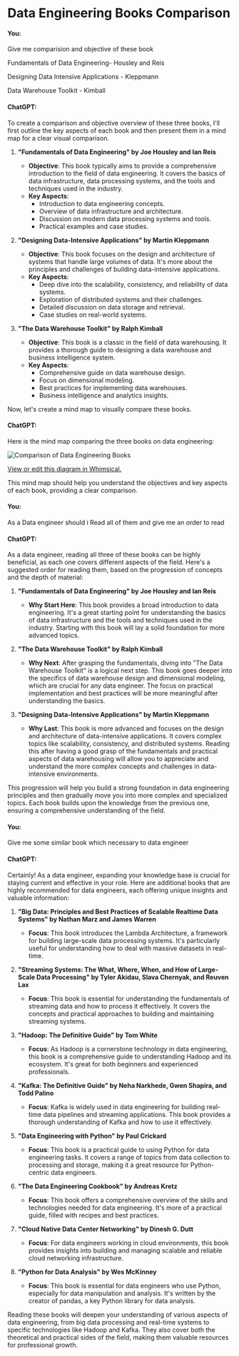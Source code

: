 # Data Engineering Books Comparison

#### You:
Give me comparision and objective of these book

Fundamentals of Data Engineering- Housley and Reis

Designing Data Intensive Applications - Kleppmann

Data Warehouse Toolkit - Kimball



#### ChatGPT:
To create a comparison and objective overview of these three books, I'll first outline the key aspects of each book and then present them in a mind map for a clear visual comparison.

1. **"Fundamentals of Data Engineering" by Joe Housley and Ian Reis**
   - **Objective**: This book typically aims to provide a comprehensive introduction to the field of data engineering. It covers the basics of data infrastructure, data processing systems, and the tools and techniques used in the industry.
   - **Key Aspects**:
     - Introduction to data engineering concepts.
     - Overview of data infrastructure and architecture.
     - Discussion on modern data processing systems and tools.
     - Practical examples and case studies.

2. **"Designing Data-Intensive Applications" by Martin Kleppmann**
   - **Objective**: This book focuses on the design and architecture of systems that handle large volumes of data. It's more about the principles and challenges of building data-intensive applications.
   - **Key Aspects**:
     - Deep dive into the scalability, consistency, and reliability of data systems.
     - Exploration of distributed systems and their challenges.
     - Detailed discussion on data storage and retrieval.
     - Case studies on real-world systems.

3. **"The Data Warehouse Toolkit" by Ralph Kimball**
   - **Objective**: This book is a classic in the field of data warehousing. It provides a thorough guide to designing a data warehouse and business intelligence system.
   - **Key Aspects**:
     - Comprehensive guide on data warehouse design.
     - Focus on dimensional modeling.
     - Best practices for implementing data warehouses.
     - Business intelligence and analytics insights.

Now, let's create a mind map to visually compare these books.


#### ChatGPT:
Here is the mind map comparing the three books on data engineering:

![Comparison of Data Engineering Books](https://imgr.whimsical.com/thumbnails/LP2Wh2uDso4hDX5CTKvssC/6vjJ47MoZKhUzE49ZL7kQY)

[View or edit this diagram in Whimsical.](https://whimsical.com/comparison-of-data-engineering-books-LP2Wh2uDso4hDX5CTKvssC?ref=chatgpt)

This mind map should help you understand the objectives and key aspects of each book, providing a clear comparison.


#### You:
As a Data engineer should i Read all of them and give me an order to read

#### ChatGPT:
As a data engineer, reading all three of these books can be highly beneficial, as each one covers different aspects of the field. Here's a suggested order for reading them, based on the progression of concepts and the depth of material:

1. **"Fundamentals of Data Engineering" by Joe Housley and Ian Reis**
   - **Why Start Here**: This book provides a broad introduction to data engineering. It's a great starting point for understanding the basics of data infrastructure and the tools and techniques used in the industry. Starting with this book will lay a solid foundation for more advanced topics.

2. **"The Data Warehouse Toolkit" by Ralph Kimball**
   - **Why Next**: After grasping the fundamentals, diving into "The Data Warehouse Toolkit" is a logical next step. This book goes deeper into the specifics of data warehouse design and dimensional modeling, which are crucial for any data engineer. The focus on practical implementation and best practices will be more meaningful after understanding the basics.

3. **"Designing Data-Intensive Applications" by Martin Kleppmann**
   - **Why Last**: This book is more advanced and focuses on the design and architecture of data-intensive applications. It covers complex topics like scalability, consistency, and distributed systems. Reading this after having a good grasp of the fundamentals and practical aspects of data warehousing will allow you to appreciate and understand the more complex concepts and challenges in data-intensive environments.

This progression will help you build a strong foundation in data engineering principles and then gradually move you into more complex and specialized topics. Each book builds upon the knowledge from the previous one, ensuring a comprehensive understanding of the field.


#### You:
Give me some similar book which necessary to data engineer

#### ChatGPT:
Certainly! As a data engineer, expanding your knowledge base is crucial for staying current and effective in your role. Here are additional books that are highly recommended for data engineers, each offering unique insights and valuable information:

1. **"Big Data: Principles and Best Practices of Scalable Realtime Data Systems" by Nathan Marz and James Warren**
   - **Focus**: This book introduces the Lambda Architecture, a framework for building large-scale data processing systems. It's particularly useful for understanding how to deal with massive datasets in real-time.

2. **"Streaming Systems: The What, Where, When, and How of Large-Scale Data Processing" by Tyler Akidau, Slava Chernyak, and Reuven Lax**
   - **Focus**: This book is essential for understanding the fundamentals of streaming data and how to process it effectively. It covers the concepts and practical approaches to building and maintaining streaming systems.

3. **"Hadoop: The Definitive Guide" by Tom White**
   - **Focus**: As Hadoop is a cornerstone technology in data engineering, this book is a comprehensive guide to understanding Hadoop and its ecosystem. It's great for both beginners and experienced professionals.

4. **"Kafka: The Definitive Guide" by Neha Narkhede, Gwen Shapira, and Todd Palino**
   - **Focus**: Kafka is widely used in data engineering for building real-time data pipelines and streaming applications. This book provides a thorough understanding of Kafka and how to use it effectively.

5. **"Data Engineering with Python" by Paul Crickard**
   - **Focus**: This book is a practical guide to using Python for data engineering tasks. It covers a range of topics from data collection to processing and storage, making it a great resource for Python-centric data engineers.

6. **"The Data Engineering Cookbook" by Andreas Kretz**
   - **Focus**: This book offers a comprehensive overview of the skills and technologies needed for data engineering. It's more of a practical guide, filled with recipes and best practices.

7. **"Cloud Native Data Center Networking" by Dinesh G. Dutt**
   - **Focus**: For data engineers working in cloud environments, this book provides insights into building and managing scalable and reliable cloud networking infrastructure.

8. **"Python for Data Analysis" by Wes McKinney**
   - **Focus**: This book is essential for data engineers who use Python, especially for data manipulation and analysis. It's written by the creator of pandas, a key Python library for data analysis.

Reading these books will deepen your understanding of various aspects of data engineering, from big data processing and real-time systems to specific technologies like Hadoop and Kafka. They also cover both the theoretical and practical sides of the field, making them valuable resources for professional growth.
